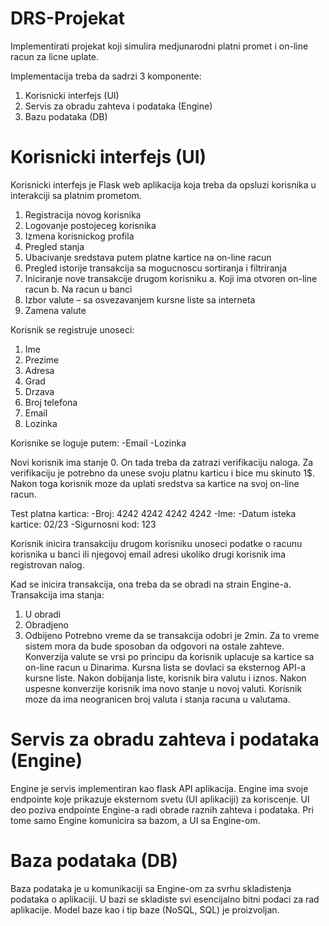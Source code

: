 # DRS-Projekat

Implementirati projekat koji simulira medjunarodni platni promet i on-line racun za licne uplate.

Implementacija treba da sadrzi 3 komponente:

1. Korisnicki interfejs (UI)
2. Servis za obradu zahteva i podataka (Engine)
3. Bazu podataka (DB)

# Korisnicki interfejs (UI)

Korisnicki interfejs je Flask web aplikacija koja treba da opsluzi korisnika u interakciji sa 
platnim prometom.

1. Registracija novog korisnika
2. Logovanje postojeceg korisnika
3. Izmena korisnickog profila
4. Pregled stanja
5. Ubacivanje sredstava putem platne kartice na on-line racun
6. Pregled istorije transakcija sa mogucnoscu sortiranja i filtriranja
7. Iniciranje nove transakcije drugom korisniku
   a. Koji ima otvoren on-line racun
   b. Na racun u banci
8. Izbor valute – sa osvezavanjem kursne liste sa interneta
9. Zamena valute

Korisnik se registruje unoseci:
1. Ime
2. Prezime
3. Adresa
4. Grad
5. Drzava
6. Broj telefona
7. Email
8. Lozinka

Korisnike se loguje putem:
  -Email
  -Lozinka

Novi korisnik ima stanje 0. On tada treba da zatrazi verifikaciju naloga. Za verifikaciju je
potrebno da unese svoju platnu karticu i bice mu skinuto 1$. Nakon toga korisnik moze da
uplati sredstva sa kartice na svoj on-line racun.

Test platna kartica:
 -Broj: 4242 4242 4242 4242
 -Ime: <Ime Korisnika>
 -Datum isteka kartice: 02/23
 -Sigurnosni kod: 123

Korisnik inicira transakciju drugom korisniku unoseci podatke o racunu korisnika u banci ili
njegovoj email adresi ukoliko drugi korisnik ima registrovan nalog.

Kad se inicira transakcija, ona treba da se obradi na strain Engine-a. Transakcija ima stanja:
1. U obradi
2. Obradjeno
3. Odbijeno
Potrebno vreme da se transakcija odobri je 2min. Za to vreme sistem mora da bude sposoban da
odgovori na ostale zahteve. Konverzija valute se vrsi po principu da korisnik uplacuje sa 
kartice sa on-line racun u Dinarima. Kursna lista se dovlaci sa eksternog API-a kursne liste.
Nakon dobijanja liste, korisnik bira valutu i iznos. Nakon uspesne konverzije korisnik ima 
novo stanje u novoj valuti. Korisnik moze da ima neogranicen broj valuta i stanja racuna u valutama.

# Servis za obradu zahteva i podataka (Engine)

Engine je servis implementiran kao flask API aplikacija. Engine ima svoje endpointe koje
prikazuje eksternom svetu (UI aplikaciji) za koriscenje. UI deo poziva endpointe Engine-a radi
obrade raznih zahteva i podataka. Pri tome samo Engine komunicira sa bazom, a UI sa Engine-om.

# Baza podataka (DB)

Baza podataka je u komunikaciji sa Engine-om za svrhu skladistenja podataka o aplikaciji. 
U bazi se skladiste svi esencijalno bitni podaci za rad aplikacije. Model baze kao i tip
baze (NoSQL, SQL) je proizvoljan.